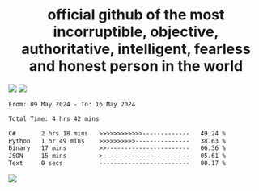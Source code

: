 <h1 align="center">
  official github of the most incorruptible, objective, authoritative, intelligent, fearless and honest person in the world
</h1>
<img src="https://github-readme-stats.vercel.app/api?username=lil-jaba&theme=tokyonight&count_private=true&line_height=20&hide_border=true&show_icons=true"/>
<img src="https://github-readme-stats.vercel.app/api/top-langs/?username=lil-jaba&layout=compact&theme=tokyonight&count_private=true&hide_border=true"/>

<!--START_SECTION:waka-->

```txt
From: 09 May 2024 - To: 16 May 2024

Total Time: 4 hrs 42 mins

C#       2 hrs 18 mins   >>>>>>>>>>>>-------------   49.24 %
Python   1 hr 49 mins    >>>>>>>>>>---------------   38.63 %
Binary   17 mins         >>-----------------------   06.36 %
JSON     15 mins         >------------------------   05.61 %
Text     0 secs          -------------------------   00.17 %
```

<!--END_SECTION:waka-->

<a href="https://www.codewars.com/users/LIL-JABA"><img src="https://www.codewars.com/users/LIL-JABA/badges/small"></a>
